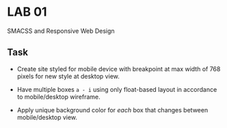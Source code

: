 # LAB 01
SMACSS and Responsive Web Design

## Task

- Create site styled for mobile device with breakpoint at max width of 768 pixels for new style at desktop view.

- Have multiple boxes ``a - i`` using only float-based layout in accordance to mobile/desktop wireframe.

- Apply unique background color for *each* box that changes between mobile/desktop view.
